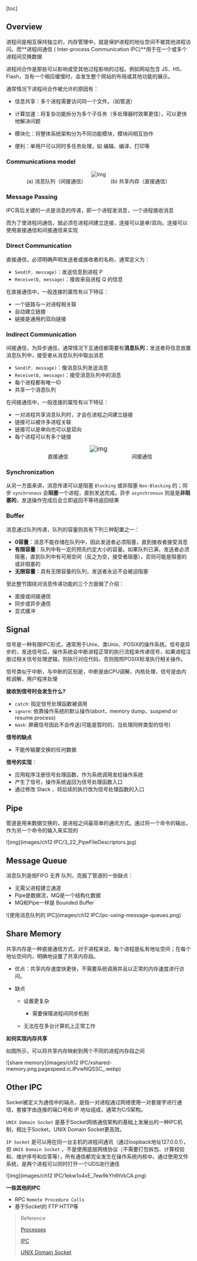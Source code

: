 [toc]

## Overview

进程间是相互保持独立的，内存管理中，就是保护进程的地址空间不被其他进程访问。而**进程间通信 ( Inter-process Communication IPC)**用于在一个或多个进程间交换数据

进程间合作是那些可以影响或受其他过程影响的过程。例如网站包含 JS、H5、Flash，当有一个相应缓慢时，会发生整个网站的布局或其他功能的展示。

通常情况下进程间合作被允许的原因有：

- 信息共享：多个进程需要访问同一个文件。（如管道）

- 计算加速：将复杂功能拆分为多个子任务（多处理器时效果更佳），可以更快地解决问题
- 模块化：将整体系统架构分为不同功能模块，模块间相互协作
- 便利：单用户可以同时多任务处理，如 编辑、编译、打印等

### Communications model

<center><img src="images/ch12 IPC/3_12_CommunicationsModels.jpg" alt="img" style="zoom:100%;" /></center>

<center>(a) 消息队列（间接通信） &nbsp;&nbsp;&nbsp;&nbsp;&nbsp;&nbsp;&nbsp;&nbsp;&nbsp;&nbsp;&nbsp;&nbsp;&nbsp;&nbsp;&nbsp;&nbsp;(b) 共享内存（直接通信）</center>

###  Message Passing

IPC背后关键的一点是消息的传递，即一个进程发消息，一个进程接收消息

而为了使进程间通信，就必须在进程间建立连接，连接可以是单/双向。连接可以使用直接通信和间接通信来实现

### Direct Communication

直接通信，必须明确声明发送者或接收者的名称，通常定义为：

- `Send(P, message)`：发送信息到进程 P
- `Receive(Q, message)`：接收来自进程 Q 的信息

在直接通信中，一般连接的属性有以下特征：

- 一个链路与一对进程相关联
- 自动建立链接
- 链接是通用的双向链接

### Indirect Communication

间接通信，为异步通信，通常情况下互通信都需要有**消息队列**；发送者将信息放置消息队列中，接受者从消息队列中取出消息

- `Send(P, message)`：像消息队列发送消息
- `Receive(Q, message)`：接受消息队列中的消息
- 每个进程都有唯一ID
- 共享一个消息队列

在间接通信中，一般连接的属性有以下特征：

- 一对进程共享消息队列时，才会在进程之间建立链接
- 链接可以被许多进程关联
- 链接可以是单向也可以是双向
- 每个进程可以有多个链接

<center><img src="images/ch12 IPC/image-20220419222401782.png" alt="img" style="zoom:120%;" /></center>

<center>&nbsp;&nbsp;直接通信&nbsp;&nbsp;&nbsp;&nbsp;&nbsp;&nbsp;&nbsp;&nbsp;&nbsp;&nbsp;&nbsp;&nbsp;&nbsp;&nbsp;&nbsp;&nbsp;&nbsp;&nbsp;&nbsp;&nbsp;&nbsp;&nbsp;&nbsp;&nbsp;&nbsp;&nbsp;&nbsp;&nbsp;&nbsp;&nbsp;&nbsp;&nbsp;&nbsp;&nbsp;&nbsp;&nbsp;&nbsp;&nbsp;&nbsp;&nbsp;&nbsp;&nbsp;&nbsp;&nbsp;间接通信</center>



###  Synchronization

从另一方面来讲，消息传递可以是阻塞 `Blocking` 或非阻塞 `Non-Blocking` 的；同步 `synchronous` 会**阻塞**一个进程，直到发送完成。异步 `asynchronous` 则是是**非阻塞的**，发送操作完成后会立即返回不等待返回结果

### Buffer

消息通过队列传递，队列的容量则具有下列三种配置之一：

- **0容量**：消息不能存储在队列中，因此发送者必须阻塞，直到接收者接受消息
- **有限容量**：队列中有一定的预先约定大小的容量。如果队列已满，发送者必须阻塞，直到队列中有可用空间（反之为空，接受者阻塞），否则可能是阻塞的或非阻塞的
- **无限容量**：具有无限容量的队列，发送者永远不会被迫阻塞

至此整节围绕对消息传递功能的三个方面做了介绍：

- 直接或间接通信
- 同步或异步通信
- 显式缓冲



## Signal

信号是一种有限IPC形式，通常用于Unix、类Unix、POSIX的操作系统。信号是异步的，发送信号后，操作系统会中断进程正常的执行流程来传递信号，如果进程注册过相关信号处理逻辑，则执行对应代码，否则按照POSIX标准执行相关操作。

信号类似于中断，与中断的区别是，中断是由CPU调解，内核处理，信号是由内核调解，用户程序处理

**接收到信号时会发生什么?**

- `catch`:  指定信号处理函数被调用
- `ignore`: 依靠操作系统的默认操作(abort，memory dump，suspend or resume process)
- `mask`:   屏蔽信号因此不会传送(可能是暂时的，当处理同样类型的信号)

**信号的缺点**

- 不能传输要交换的任何数据

**信号的实现**：

- 应用程序注册信号处理函数，作为系统调用发给操作系统
- 产生了信号，操作系统返回为信号处理函数入口
- 通过修改 Stack ，将后续的执行改为信号处理函数的入口

## Pipe

管道是用来数据交换的，是进程之间最简单的通讯方式。通过将一个命令的输出，作为另一个命令的输入来实现的

![img](images/ch12 IPC/3_22_PipeFileDescriptors.jpg)

## Message Queue

消息队列是按FIFO 无界 队列，克服了管道的一些缺点：

- 无需父进程建立通道
- Pipe是数据流，MQ是一个结构化数据
- MQ和Pipe一样是 Bounded Buffer

![使用消息队列的 IPC](images/ch12 IPC/ipc-using-message-queues.png)

## Share Memory

共享内存是一种直接通信方式，对于进程来说，每个进程是私有地址空间；在每个地址空间内，明确地设置了共享内存段。

- 优点：共享内存速度快更快，不需要系统调用并且以正常的内存速度进行访问。

- 缺点

  - 设置更复杂
    - 需要保障进程间同步机制

  - 无法在在多台计算机上正常工作

**如何实现内存共享**

如图所示，可以将共享内存映射到两个不同的进程内存段之间

![share memory](images/ch12 IPC/xshared-memory.png.pagespeed.ic.lPvwNQSSC_.webp)

## Other IPC

Socket被定义为通信中的端点，是指一对进程通过网络使用一对套接字进行通信，套接字由连接的端口号和 IP 地址组成，通常为C/S架构。

`UNIX Domain Socket` 是基于Socket网络通信架构的基础上发展出的一种IPC机制，相比于Socket，UNIX Domain Socket更高效。

`IP Socket` 是可以用在同一台主机的进程间通讯（通过loopback地址127.0.0.1），但 `UNIX Domain Socket` ，不是使用底层网络协议（不需要打包拆包、计算校验和、维护序号和应答等），所有通信都完全发生在操作系统内核中。通过使用文件系统，是两个进程可以同时打开一个UDS进行通信

![img](images/ch12 IPC/1ekw1o4xE_7ew9kYh6tVkCA.png)

**一些其他的IPC**

- RPC `Remote Procedure Calls`
- 基于Socket的 FTP HTTP等

> Reference
>
> [Processes](https://www.cs.uic.edu/~jbell/CourseNotes/OperatingSystems/3_Processes.html)
>
> [IPC](https://www.cs.unc.edu/~dewan/242/s07/notes/ipc/node4.html)
>
> [UNIX Domain Socket](https://akaedu.github.io/book/ch37s04.html)